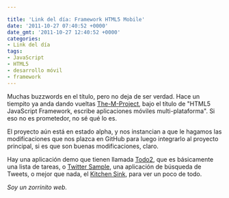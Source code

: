 ```yaml
---

title: 'Link del día: Framework HTML5 Mobile'
date: '2011-10-27 07:40:52 +0000'
date_gmt: '2011-10-27 12:40:52 +0000'
categories:
- Link del día
tags:
- JavaScript
- HTML5
- desarrollo móvil
- framework
---
```


Muchas buzzwords en el título, pero no deja de ser verdad. Hace un tiempito ya anda dando vueltas [The-M-Project](http://the-m-project.net/), bajo el título de "HTML5 JavaScript Framework, escribe aplicaciones móviles multi-plataforma". Si eso no es prometedor, no sé qué lo es.

El proyecto aún está en estado alpha, y nos instancian a que le hagamos las modificaciones que nos plazca en GitHub para luego integrarlo al proyecto principal, si es que son buenas modificaciones, claro.

Hay una aplicación demo que tienen llamada [Todo2](http://the-m-project.net/apps/todos2/index.html), que es básicamente una lista de tareas, o [Twitter Sample](http://the-m-project.net/apps/twitter/index.html), una aplicación de búsqueda de Tweets, o mejor que nada, el [Kitchen Sink](http://the-m-project.net/apps/kitchensink/index.html), para ver un poco de todo.

_Soy un zorrinito web._
